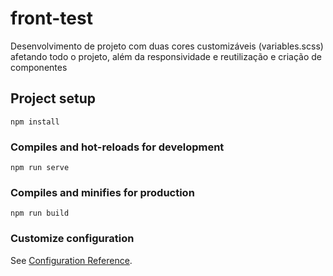 # front-test
Desenvolvimento de projeto com duas cores customizáveis (variables.scss) afetando todo o projeto, além da responsividade e reutilização e criação de componentes

## Project setup
```
npm install
```

### Compiles and hot-reloads for development
```
npm run serve
```

### Compiles and minifies for production
```
npm run build
```

### Customize configuration
See [Configuration Reference](https://cli.vuejs.org/config/).

